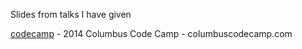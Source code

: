 Slides from talks I have given

[codecamp](https://go-talks.appspot.com/github.com/joeshaw/talks/codecamp/intro.slide#1) - 2014 Columbus Code Camp - columbuscodecamp.com